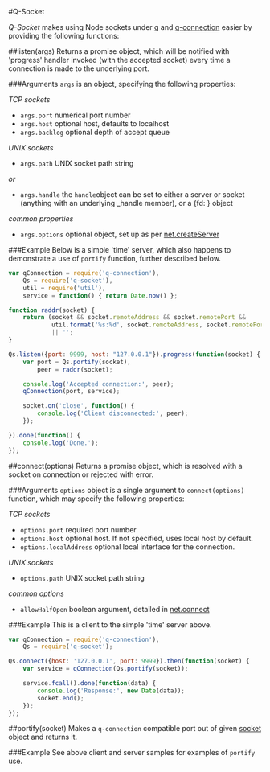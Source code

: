#Q-Socket

_Q-Socket_ makes using Node sockets under [q](http://documentup.com/kriskowal/q/)
and [q-connection](https://github.com/kriskowal/q-connection) easier by providing the following functions:

##listen(args)
Returns a promise object, which will be notified with 'progress' handler
invoked (with the accepted socket) every time a connection is made to the
underlying port.

###Arguments
`args` is an object, specifying the following properties:

_TCP sockets_
* `args.port` numerical port number
* `args.host` optional host, defaults to localhost
* `args.backlog` optional depth of accept queue

_UNIX sockets_
* `args.path` UNIX socket path string

_or_
* `args.handle` the `handle`object can be set to either a server or socket (anything with an underlying _handle member), or a {fd: <n>} object

_common properties_
* `args.options` optional object, set up as per [net.createServer](http://nodejs.org/api/net.html#net_net_createserver_options_connectionlistener)

###Example
Below is a simple 'time' server, which also happens to demonstrate a use of
`portify` function, further described below.

```javascript
var qConnection = require('q-connection'),
    Qs = require('q-socket'),
    util = require('util'),
    service = function() { return Date.now() };

function raddr(socket) {
    return (socket && socket.remoteAddress && socket.remotePort &&
            util.format('%s:%d', socket.remoteAddress, socket.remotePort))
            || '';
}

Qs.listen({port: 9999, host: "127.0.0.1"}).progress(function(socket) {
    var port = Qs.portify(socket),
        peer = raddr(socket);

    console.log('Accepted connection:', peer);
    qConnection(port, service);

    socket.on('close', function() {
        console.log('Client disconnected:', peer);
    });

}).done(function() {
    console.log('Done.');
});
```

##connect(options)
Returns a promise object, which is resolved with a socket on connection or
rejected with error.

###Arguments
`options` object is a single argument to `connect(options)` function, which may specify the following properties:

_TCP sockets_
* `options.port` required port number
* `options.host` optional host. If not specified, uses local host by default.
* `options.localAddress` optional local interface for the connection.

_UNIX sockets_
* `options.path` UNIX socket path string

_common options_
* `allowHalfOpen` boolean argument, detailed in [net.connect](http://nodejs.org/api/net.html#net_net_connect_options_connectionlistener)

###Example
This is a client to the simple 'time' server above.

```javascript
var qConnection = require('q-connection'),
    Qs = require('q-socket');

Qs.connect({host: '127.0.0.1', port: 9999}).then(function(socket) {
    var service = qConnection(Qs.portify(socket));

    service.fcall().done(function(data) {
        console.log('Response:', new Date(data));
        socket.end();
    });
});
```

##portify(socket)
Makes a `q-connection` compatible port out of given [socket](http://nodejs.org/api/net.html#net_class_net_socket) object and returns it.

###Example
See above client and server samples for examples of `portify` use.
